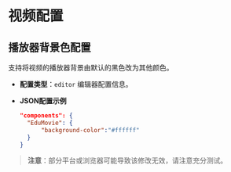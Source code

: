 # 视频配置

## 播放器背景色配置

支持将视频的播放器背景由默认的黑色改为其他颜色。

- **配置类型**：`editor` 编辑器配置信息。

- **JSON配置示例**

  ```json
  "components": {
    "EduMovie": {
        "background-color":"#ffffff"
    }
  }
  ```

>**注意**：部分平台或浏览器可能导致该修改无效，请注意充分测试。
